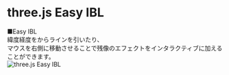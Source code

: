 # three.js Easy IBL


■Easy IBL  
緯度経度をからラインを引いたり、  
マウスを右側に移動させることで残像のエフェクトをインタラクティブに加えることができます。  
![three.js Easy IBL](http://skizi.jp/github/assets/images/ibl2.jpg)